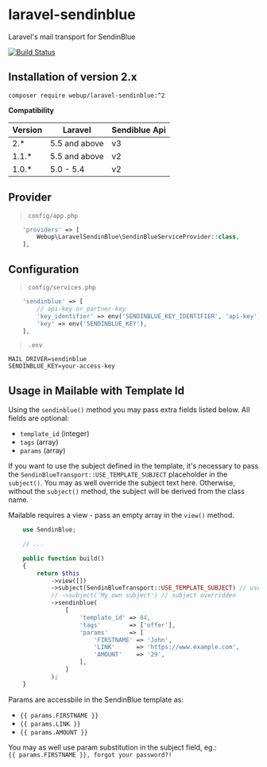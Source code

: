 # laravel-sendinblue

Laravel's mail transport for SendinBlue

[![Build Status](https://travis-ci.org/agence-webup/laravel-sendinblue.svg?branch=master)](https://travis-ci.org/agence-webup/laravel-sendinblue)

## Installation of version 2.x

```shell
composer require webup/laravel-sendinblue:^2
```

**Compatibility**

| Version       | Laravel       | Sendiblue Api |
| ------------- | ------------- | ------------- |
| 2.*           | 5.5 and above | v3            |
| 1.1.*         | 5.5 and above | v2            |
| 1.0.*         | 5.0 - 5.4     | v2            |


## Provider

> `config/app.php`

```php
    'providers' => [
        Webup\LaravelSendinBlue\SendinBlueServiceProvider::class,
    ],
```

## Configuration

> `config/services.php`

```php
    'sendinblue' => [
        // api-key or partner-key
        'key_identifier' => env('SENDINBLUE_KEY_IDENTIFIER', 'api-key'),
        'key' => env('SENDINBLUE_KEY'),
    ],
```

> `.env`

```
MAIL_DRIVER=sendinblue
SENDINBLUE_KEY=your-access-key
```

## Usage in Mailable with Template Id

Using the `sendinblue()` method you may pass extra fields listed below. All fields are optional:
 - `template_id` (integer)
 - `tags` (array)
 - `params` (array)

If you want to use the subject defined in the template, it's necessary to pass the `SendinBlueTransport::USE_TEMPLATE_SUBJECT` placeholder in the `subject()`. You may as well override the subject text here. Otherwise, without the `subject()` method, the subject will be derived from the class name.

Mailable requires a view - pass an empty array in the `view()` method.

```php
    use SendinBlue;

    // ...

    public function build()
    {
        return $this
            ->view([])
            ->subject(SendinBlueTransport::USE_TEMPLATE_SUBJECT) // use template subject
            // ->subject('My own subject') // subject overridden
            ->sendinblue(
                [
                    'template_id' => 84,
                    'tags'        => ['offer'],
                    'params'      => [
                        'FIRSTNAME' => 'John',
                        'LINK'      => 'https://www.example.com',
                        'AMOUNT'    => '29',
                    ],
                ]
            );
    }
```

Params are accessbile in the SendinBlue template as:
 - `{{ params.FIRSTNAME }}`
 - `{{ params.LINK }}`
 - `{{ params.AMOUNT }}`

You may as well use param substitution in the subject field, eg.:  
`{{ params.FIRSTNAME }}, forgot your password?!`
